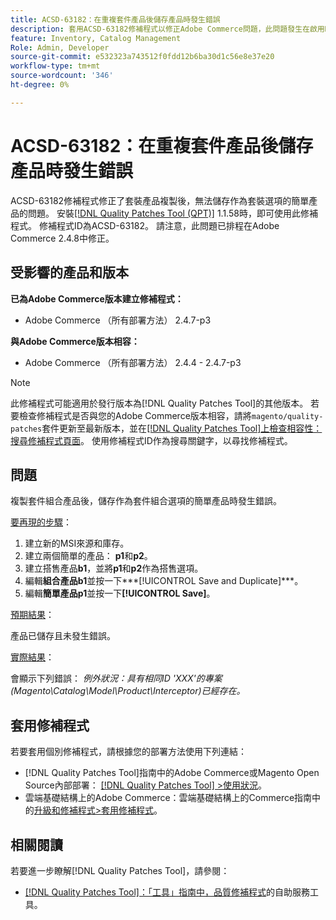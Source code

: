 ```yaml
---
title: ACSD-63182：在重複套件產品後儲存產品時發生錯誤
description: 套用ACSD-63182修補程式以修正Adobe Commerce問題，此問題發生在啟用MSI的套件產品重複後儲存產品時發生錯誤。
feature: Inventory, Catalog Management
Role: Admin, Developer
source-git-commit: e532323a743512f0fdd12b6ba30d1c56e8e37e20
workflow-type: tm+mt
source-wordcount: '346'
ht-degree: 0%

---
```



# ACSD-63182：在重複套件產品後儲存產品時發生錯誤

ACSD-63182修補程式修正了套裝產品複製後，無法儲存作為套裝選項的簡單產品的問題。 安裝[[!DNL Quality Patches Tool (QPT)]](/help/tools/quality-patches-tool/quality-patches-tool-to-self-serve-quality-patches.md) 1.1.58時，即可使用此修補程式。 修補程式ID為ACSD-63182。 請注意，此問題已排程在Adobe Commerce 2.4.8中修正。

## 受影響的產品和版本

**已為Adobe Commerce版本建立修補程式：**

* Adobe Commerce （所有部署方法） 2.4.7-p3

**與Adobe Commerce版本相容：**

* Adobe Commerce （所有部署方法） 2.4.4 - 2.4.7-p3

>[!NOTE]
>
>此修補程式可能適用於發行版本為[!DNL Quality Patches Tool]的其他版本。 若要檢查修補程式是否與您的Adobe Commerce版本相容，請將`magento/quality-patches`套件更新至最新版本，並在[[!DNL Quality Patches Tool]上檢查相容性：搜尋修補程式頁面](https://experienceleague.adobe.com/tools/commerce-quality-patches/index.html)。 使用修補程式ID作為搜尋關鍵字，以尋找修補程式。

## 問題

複製套件組合產品後，儲存作為套件組合選項的簡單產品時發生錯誤。

<u>要再現的步驟</u>：

1. 建立新的MSI來源和庫存。
1. 建立兩個簡單的產品： **p1**&#x200B;和&#x200B;**p2**。
1. 建立搭售產品&#x200B;**b1**，並將&#x200B;**p1**&#x200B;和&#x200B;**p2**&#x200B;作為搭售選項。
1. 編輯&#x200B;**組合產品b1**&#x200B;並按一下***[!UICONTROL Save and Duplicate]***。
1. 編輯&#x200B;**簡單產品p1**&#x200B;並按一下&#x200B;**[!UICONTROL Save]**。

<u>預期結果</u>：

產品已儲存且未發生錯誤。

<u>實際結果</u>：

會顯示下列錯誤：
*例外狀況：具有相同ID &#39;XXX&#39;的專案(Magento\Catalog\Model\Product\Interceptor)已經存在。*

## 套用修補程式

若要套用個別修補程式，請根據您的部署方法使用下列連結：

* [!DNL Quality Patches Tool]指南中的Adobe Commerce或Magento Open Source內部部署： [[!DNL Quality Patches Tool] >使用狀況](/help/tools/quality-patches-tool/usage.md)。
* 雲端基礎結構上的Adobe Commerce：雲端基礎結構上的Commerce指南中的[升級和修補程式>套用修補程式](https://experienceleague.adobe.com/docs/commerce-cloud-service/user-guide/develop/upgrade/apply-patches.html)。

## 相關閱讀

若要進一步瞭解[!DNL Quality Patches Tool]，請參閱：

* [[!DNL Quality Patches Tool]：「工具」指南中，品質修補程式](/help/tools/quality-patches-tool/quality-patches-tool-to-self-serve-quality-patches.md)的自助服務工具。
